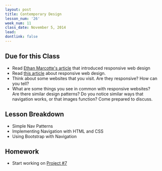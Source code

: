```yaml
---
layout: post
title: Contemporary Design
lesson_num: '26'
week_num: 11
class_date: November 5, 2014
lead: 
dontlink: false
---
```


## Due for this Class

- Read [Ethan Marcotte's article](http://alistapart.com/article/responsive-web-design) that introduced responsive web design
- Read [this article](http://learn.shayhowe.com/advanced-html-css/responsive-web-design/) about responsive web design. 
- Think about some websites that you visit.  Are they responsive?  How can you tell?
- What are some things you see in common with responsive websites?  Are there similar design patterns?  Do you notice similar ways that navigation works, or that images function?  Come prepared to discuss.

## Lesson Breakdown

- Simple Nav Patterns
- Implementing Navigation with HTML and CSS
- Using Bootstrap with Navigation

  
## Homework

- Start working on [Project #7](projects/07-prototypes.html)
